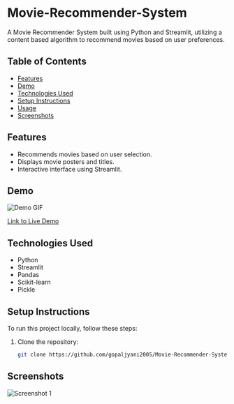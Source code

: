 # Movie-Recommender-System

A Movie Recommender System built using Python and Streamlit, utilizing a content based algorithm to recommend movies based on user preferences.

## Table of Contents

- [Features](#features)
- [Demo](#demo)
- [Technologies Used](#technologies-used)
- [Setup Instructions](#setup-instructions)
- [Usage](#usage)
- [Screenshots](#screenshots)

## Features

- Recommends movies based on user selection.
- Displays movie posters and titles.
- Interactive interface using Streamlit.

## Demo

![Demo GIF](demo.gif)

[Link to Live Demo](https://your-demo-url.com)

## Technologies Used

- Python
- Streamlit
- Pandas
- Scikit-learn
- Pickle

## Setup Instructions

To run this project locally, follow these steps:

1. Clone the repository:
   ```bash
   git clone https://github.com/gopaljyani2005/Movie-Recommender-System.git


## Screenshots

![Screenshot 1](screenshots/Screenshot%202024-07-04%20005103.png)
